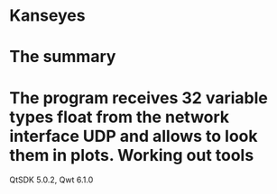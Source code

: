 Kanseyes
========
The summary
========
The program receives 32 variable types float from the network interface UDP and allows to look them in plots.
Working out tools
========
QtSDK 5.0.2,
Qwt 6.1.0

